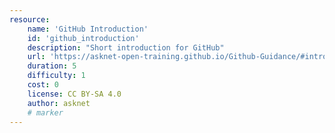 ```yaml
---
resource:
    name: 'GitHub Introduction'
    id: 'github_introduction'
    description: "Short introduction for GitHub"
    url: 'https://asknet-open-training.github.io/Github-Guidance/#introduction'
    duration: 5
    difficulty: 1
    cost: 0 
    license: CC BY-SA 4.0
    author: asknet
    # marker
---
```

